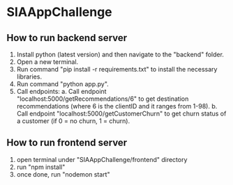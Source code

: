 # SIAAppChallenge

## How to run backend server

1. Install python (latest version) and then navigate to the "backend" folder. 
2. Open a new terminal.
3. Run command "pip install -r requirements.txt" to install the necessary libraries.
4. Run command "python app.py".
5. Call endpoints:
a. Call endpoint "localhost:5000/getRecommendations/6" to get destination recommendations (where 6 is the clientID and it ranges from 1-98).
b. Call endpoint "localhost:5000/getCustomerChurn" to get churn status of a customer (if 0 = no churn, 1 = churn).

## How to run frontend server
1. open terminal under "SIAAppChallenge/frontend" directory
2. run "npm install"
3. once done, run "nodemon start"
